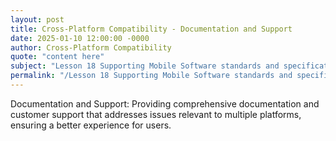 ```yaml
---
layout: post
title: Cross-Platform Compatibility - Documentation and Support
date: 2025-01-10 12:00:00 -0000
author: Cross-Platform Compatibility
quote: "content here"
subject: "Lesson 18 Supporting Mobile Software standards and specifications"
permalink: "/Lesson 18 Supporting Mobile Software standards and specifications/Cross-Platform Compatibility/Cross-Platform Compatibility - Documentation and Support"
---
```


Documentation and Support: Providing comprehensive documentation and customer support that addresses issues relevant to multiple platforms, ensuring a better experience for users.
